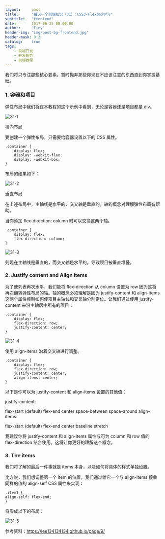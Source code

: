 ```yaml
---
layout:     post
title:      "每天一个前端知识（31）:CSS3-Flexbox学习"
subtitle:   "frontend"
date:       2017-06-25 00:00:00
author:     "Tiny"
header-img: "img/post-bg-frontend.jpg"
header-mask: 0.3
catalog:    true
tags:
    - 前端开发
    - 开发规范
    - 前端教程
---
```


我们将只专注那些核心要素，暂时抛弃那些你现在不应该注意的东西直到你掌握基础。

### 1. 容器和项目

弹性布局中我们将在本教程的这个示例中看到，无论是容器还是项目都是 div。

![31-1](img/31-1.png)

横向布局

要创建一个弹性布局，只需要给容器设置以下的 CSS 属性。

    .container {
        display: flex;
        display: -webkit-flex;
        display: -webkit-box;
    }
    
布局的结果如下：

![31-2](img/31-2.png)

垂直布局

在上述布局中，主轴线是水平的，交叉轴是垂直的。轴的概念对理解弹性布局有帮助。

当你添加 flex-direction: column 时可以交换这两个轴。

    .container {
        display: flex;
        flex-direction: column;
    }
    
![31-3](img/31-3.png)

则现在主轴线是垂直的，而交叉轴是水平的，导致项目被垂直堆叠。

### 2. Justify content and Align items

为了使列表再次水平，我们能将 flex-direction 从 column 设置为 row 因为这将再次翻转弹性布局的轴。轴的概念必须理解是因为 justify-content 和 align-items 这两个属性控制如何使项目主轴线和交叉轴分别定位。让我们通过使用 justify-content 来沿主轴居中所有的项目：

    .container {
        display: flex;
        flex-direction: row;
        justify-content: center;
    }

![31-4](img/31-4.png)

使用 align-items 沿着交叉轴进行调整。

    .container {
        display: flex;
        flex-direction: row;
        justify-content: center;
        align-items: center;
    }
    
以下是你可以为 justify-content 和 align-items 设置的其他值：

justify-content:

flex-start (default)
flex-end
center
space-between
space-around
align-items:

flex-start (default)
flex-end
center
baseline
stretch

我建议你将 justify-content 和 align-items 属性与可为 column 和 row 值的 flex-direction 结合使用。这将让你更好的理解这个概念。

### 3. The items

我们将了解的最后一件事就是 items 本身，以及如何将具体的样式单独设置。

比方说，我们想调整第一个 item 的位置，我们通过给它一个与 align-items 接收同样的值的 align-self CSS 属性来实现：

    .item1 {
    align-self: flex-end;
    }
    
将形成以下的布局：

![31-5](img/31-5.png)

参考资料：https://lee134134134.github.io/page/9/



